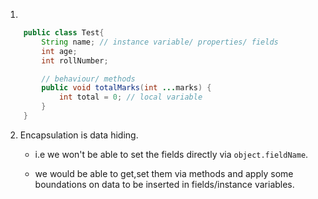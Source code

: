 1.

```java
    public class Test{
        String name; // instance variable/ properties/ fields
        int age;
        int rollNumber;

        // behaviour/ methods
        public void totalMarks(int ...marks) {
            int total = 0; // local variable
        }
    }

```

2. Encapsulation is data hiding.

   - i.e we won't be able to set the fields directly via `object.fieldName`.

   - we would be able to get,set them via methods and apply some boundations on data to be inserted in fields/instance variables.
